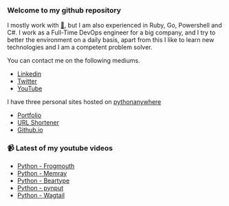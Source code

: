 ### Welcome to my github repository

I mostly work with [:snake:](https://www.python.org/), but I am also experienced in Ruby, Go, Powershell and C#. I work as a Full-Time DevOps engineer for a big company, and I try to better the environment on a daily basis, apart from this I like to learn new technologies and I am a competent problem solver.

You can contact me on the following mediums.
- [Linkedin](https://www.linkedin.com/in/r3ap3rpy)
- [Twitter](https://twitter.com/r3ap3rpy)
- [YouTube](https://www.youtube.com/channel/UC1qkMXH8d2I9DDAtBSeEHqg)

I have three personal sites hosted on [pythonanywhere](https://www.pythonanywhere.com/)
- [Portfolio](http://r3ap3rpy.pythonanywhere.com/)
- [URL Shortener](http://shortenpy.pythonanywhere.com/)
- [Github.io](https://r3ap3rpy.github.io/)

### :video_camera: Latest of my youtube videos
<!-- YOUTUBE:START -->
- [Python - Frogmouth](https://www.youtube.com/watch?v=UXkFymYSNnA)
- [Python - Memray](https://www.youtube.com/watch?v=PR1L9sszeZE)
- [Python - Beartype](https://www.youtube.com/watch?v=U4yztBFGBI4)
- [Python - pynput](https://www.youtube.com/watch?v=_cH3YaVdqvc)
- [Python - Wagtail](https://www.youtube.com/watch?v=D1OJfLGYECk)
<!-- YOUTUBE:END -->

